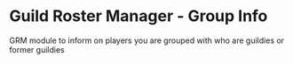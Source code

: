 # Guild Roster Manager - Group Info
GRM module to inform on players you are grouped with who are guildies or former guildies
